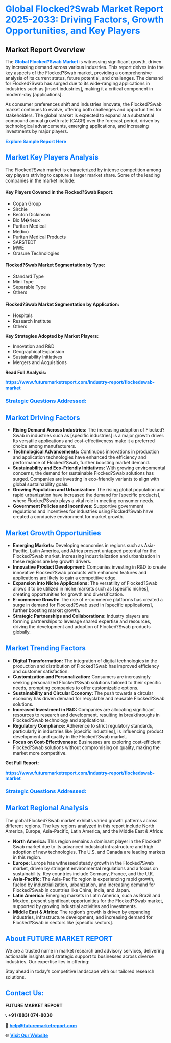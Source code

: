 <h1 style="color: #007BFF;">Global Flocked?Swab Market Report 2025-2033: Driving Factors, Growth Opportunities, and Key Players</h1>

<section id="overview">
<h2>Market Report Overview</h2>
<p>The <a href="https://www.futuremarketreport.com/industry-report/flockedswab-market" style="color: #007BFF; text-decoration: none;"><strong>Global Flocked?Swab Market</strong></a> is witnessing significant growth, driven by increasing demand across various industries. This report delves into the key aspects of the Flocked?Swab market, providing a comprehensive analysis of its current status, future potential, and challenges. The demand for Flocked?Swab has surged due to its wide-ranging applications in industries such as [insert industries], making it a critical component in modern-day [applications].</p>
<p>As consumer preferences shift and industries innovate, the Flocked?Swab market continues to evolve, offering both challenges and opportunities for stakeholders. The global market is expected to expand at a substantial compound annual growth rate (CAGR) over the forecast period, driven by technological advancements, emerging applications, and increasing investments by major players.</p>
</section>

<section id="overview">
<p><a href="https://www.futuremarketreport.com/request-sample/reportId=78530" style="color: #007BFF; text-decoration: none;"><strong>Explore Sample Report Here</strong></a></p>
</section>

<section id="key-players">
<h2 style="color: #007BFF;">Market Key Players Analysis</h2>
<p>The Flocked?Swab market is characterized by intense competition among key players striving to capture a larger market share. Some of the leading companies in the market include:</p>
<h4>Key Players Covered in the Flocked?Swab Report:</h4>
<ul><li>Copan Group</li><li>Sirchie</li><li>Becton Dickinson</li><li>Bio M�rieux</li><li>Puritan Medical</li><li>Medico</li><li>Puritan Medical Products</li><li>SARSTEDT</li><li>MWE</li><li>Orasure Technologies</li></ul>
<h4>Flocked?Swab Market Segmentation by Type:</h4>
<ul><li>Standard Type</li><li>Mini Type</li><li>Separable Type</li><li>Others</li></ul>

<h4>Flocked?Swab Market Segmentation by Application:</h4>
<ul><li>Hospitals</li><li>Research Institute</li><li>Others</li></ul>
<p><strong>Key Strategies Adopted by Market Players:</strong></p>
<ul>
<li>Innovation and R&D</li>
<li>Geographical Expansion</li>
<li>Sustainability Initiatives</li>
<li>Mergers and Acquisitions</li>
</ul>
</section>

<section>
<p><strong>Read Full Analysis: </strong></p><a href="https://www.futuremarketreport.com/industry-report/flockedswab-market" style="color: #007BFF; text-decoration: none;"><strong>https://www.futuremarketreport.com/industry-report/flockedswab-market</strong></a>
<h3 style="color: #007BFF;">Strategic Questions Addressed:</h3>
</section>

<section id="driving-factors">
<h2 style="color: #007BFF;">Market Driving Factors</h2>
<ul>
<li><strong>Rising Demand Across Industries:</strong> The increasing adoption of Flocked?Swab in industries such as [specific industries] is a major growth driver. Its versatile applications and cost-effectiveness make it a preferred choice among manufacturers.</li>
<li><strong>Technological Advancements:</strong> Continuous innovations in production and application technologies have enhanced the efficiency and performance of Flocked?Swab, further boosting market demand.</li>
<li><strong>Sustainability and Eco-Friendly Initiatives:</strong> With growing environmental concerns, the demand for sustainable Flocked?Swab solutions has surged. Companies are investing in eco-friendly variants to align with global sustainability goals.</li>
<li><strong>Growing Population and Urbanization:</strong> The rising global population and rapid urbanization have increased the demand for [specific products], where Flocked?Swab plays a vital role in meeting consumer needs.</li>
<li><strong>Government Policies and Incentives:</strong> Supportive government regulations and incentives for industries using Flocked?Swab have created a conducive environment for market growth.</li>
</ul>
</section>

<section id="growth-opportunities">
<h2 style="color: #007BFF;">Market Growth Opportunities</h2>
<ul>
<li><strong>Emerging Markets:</strong> Developing economies in regions such as Asia-Pacific, Latin America, and Africa present untapped potential for the Flocked?Swab market. Increasing industrialization and urbanization in these regions are key growth drivers.</li>
<li><strong>Innovative Product Development:</strong> Companies investing in R&D to create innovative Flocked?Swab products with enhanced features and applications are likely to gain a competitive edge.</li>
<li><strong>Expansion into Niche Applications:</strong> The versatility of Flocked?Swab allows it to be utilized in niche markets such as [specific niches], creating opportunities for growth and diversification.</li>
<li><strong>E-commerce Growth:</strong> The rise of e-commerce platforms has created a surge in demand for Flocked?Swab used in [specific applications], further boosting market growth.</li>
<li><strong>Strategic Partnerships and Collaborations:</strong> Industry players are forming partnerships to leverage shared expertise and resources, driving the development and adoption of Flocked?Swab products globally.</li>
</ul>
</section>

<section id="trending-factors">
<h2 style="color: #007BFF;">Market Trending Factors</h2>
<ul>
<li><strong>Digital Transformation:</strong> The integration of digital technologies in the production and distribution of Flocked?Swab has improved efficiency and customer satisfaction.</li>
<li><strong>Customization and Personalization:</strong> Consumers are increasingly seeking personalized Flocked?Swab solutions tailored to their specific needs, prompting companies to offer customizable options.</li>
<li><strong>Sustainability and Circular Economy:</strong> The push towards a circular economy has driven demand for recyclable and reusable Flocked?Swab solutions.</li>
<li><strong>Increased Investment in R&D:</strong> Companies are allocating significant resources to research and development, resulting in breakthroughs in Flocked?Swab technology and applications.</li>
<li><strong>Regulatory Compliance:</strong> Adherence to strict regulatory standards, particularly in industries like [specific industries], is influencing product development and quality in the Flocked?Swab market.</li>
<li><strong>Focus on Cost-Effectiveness:</strong> Businesses are exploring cost-efficient Flocked?Swab solutions without compromising on quality, making the market more competitive.</li>
</ul>
</section>

<section>
<p><strong>Get Full Report: </strong></p><a href="https://www.futuremarketreport.com/industry-report/flockedswab-market" style="color: #007BFF; text-decoration: none;"><strong>https://www.futuremarketreport.com/industry-report/flockedswab-market</strong></a>
<h3 style="color: #007BFF;">Strategic Questions Addressed:</h3>
</section>


<section id="regional-analysis">
<h2 style="color: #007BFF;">Market Regional Analysis</h2>
<p>The global Flocked?Swab market exhibits varied growth patterns across different regions. The key regions analyzed in this report include North America, Europe, Asia-Pacific, Latin America, and the Middle East & Africa:</p>
<ul>
<li><strong>North America:</strong> This region remains a dominant player in the Flocked?Swab market due to its advanced industrial infrastructure and high adoption of new technologies. The U.S. and Canada are leading markets in this region.</li>
<li><strong>Europe:</strong> Europe has witnessed steady growth in the Flocked?Swab market, driven by stringent environmental regulations and a focus on sustainability. Key countries include Germany, France, and the U.K.</li>
<li><strong>Asia-Pacific:</strong> The Asia-Pacific region is experiencing rapid growth, fueled by industrialization, urbanization, and increasing demand for Flocked?Swab in countries like China, India, and Japan.</li>
<li><strong>Latin America:</strong> Emerging markets in Latin America, such as Brazil and Mexico, present significant opportunities for the Flocked?Swab market, supported by growing industrial activities and investments.</li>
<li><strong>Middle East & Africa:</strong> The region’s growth is driven by expanding industries, infrastructure development, and increasing demand for Flocked?Swab in sectors like [specific sectors].</li>
</ul>
</section>

<footer>
<h2 style="color: #007BFF;">About FUTURE MARKET REPORT</h2>
<p>We are a trusted name in market research and advisory services, delivering actionable insights and strategic support to businesses across diverse industries. Our expertise lies in offering:</p>

<p>Stay ahead in today’s competitive landscape with our tailored research solutions.</p>

<h2 style="color: #007BFF;">Contact Us:</h2>
<p><strong>FUTURE MARKET REPORT</strong></p>
<p>📞 <strong>+91 (883) 074-8030</strong></p>
<p>📧 <strong><a href="mailto:help@futuremarketreport.com" style="color: #007BFF;">help@futuremarketreport.com</a></strong></p>
<p>🌐 <strong><a href="https://www.futuremarketreport.com/" style="color: #007BFF;">Visit Our Website</a></strong></p>
</footer>